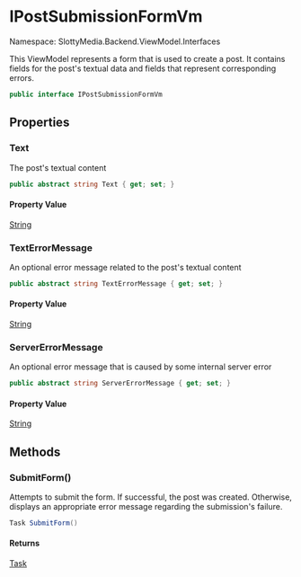 # IPostSubmissionFormVm

Namespace: SlottyMedia.Backend.ViewModel.Interfaces

This ViewModel represents a form that is used to create a post.
 It contains fields for the post's textual data and fields that
 represent corresponding errors.

```csharp
public interface IPostSubmissionFormVm
```

## Properties

### **Text**

The post's textual content

```csharp
public abstract string Text { get; set; }
```

#### Property Value

[String](https://docs.microsoft.com/en-us/dotnet/api/system.string)<br>

### **TextErrorMessage**

An optional error message related to the post's textual content

```csharp
public abstract string TextErrorMessage { get; set; }
```

#### Property Value

[String](https://docs.microsoft.com/en-us/dotnet/api/system.string)<br>

### **ServerErrorMessage**

An optional error message that is caused by some internal server error

```csharp
public abstract string ServerErrorMessage { get; set; }
```

#### Property Value

[String](https://docs.microsoft.com/en-us/dotnet/api/system.string)<br>

## Methods

### **SubmitForm()**

Attempts to submit the form. If successful, the post was created.
 Otherwise, displays an appropriate error message regarding the submission's
 failure.

```csharp
Task SubmitForm()
```

#### Returns

[Task](https://docs.microsoft.com/en-us/dotnet/api/system.threading.tasks.task)<br>
